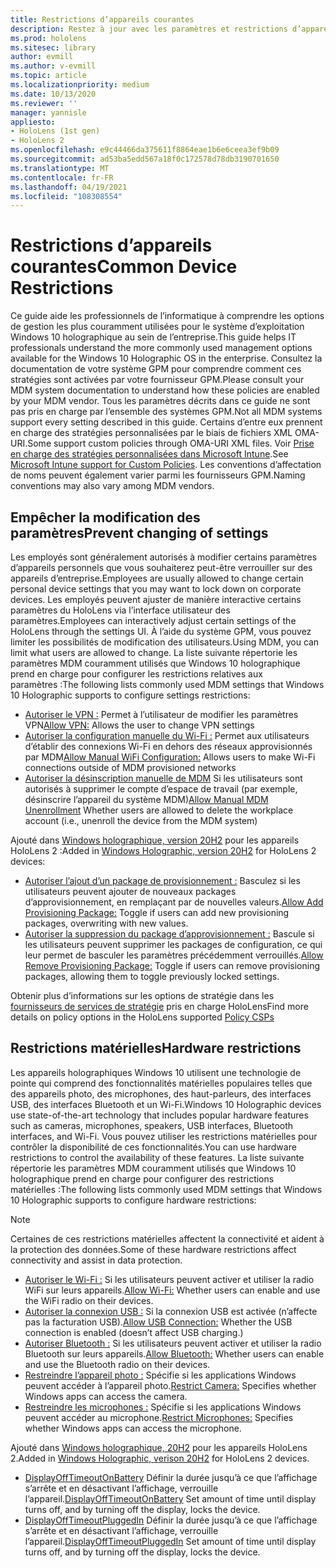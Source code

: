 ```yaml
---
title: Restrictions d’appareils courantes
description: Restez à jour avec les paramètres et restrictions d’appareil courants pour l’appareil de la réalité mixte HoloLens.
ms.prod: hololens
ms.sitesec: library
author: evmill
ms.author: v-evmill
ms.topic: article
ms.localizationpriority: medium
ms.date: 10/13/2020
ms.reviewer: ''
manager: yannisle
appliesto:
- HoloLens (1st gen)
- HoloLens 2
ms.openlocfilehash: e9c44466da375611f8864eae1b6e6ceea3ef9b09
ms.sourcegitcommit: ad53ba5edd567a18f0c172578d78db3190701650
ms.translationtype: MT
ms.contentlocale: fr-FR
ms.lasthandoff: 04/19/2021
ms.locfileid: "108308554"
---
```

# <a name="common-device-restrictions"></a><span data-ttu-id="66583-103">Restrictions d’appareils courantes</span><span class="sxs-lookup"><span data-stu-id="66583-103">Common Device Restrictions</span></span> 

<span data-ttu-id="66583-104">Ce guide aide les professionnels de l’informatique à comprendre les options de gestion les plus couramment utilisées pour le système d’exploitation Windows 10 holographique au sein de l’entreprise.</span><span class="sxs-lookup"><span data-stu-id="66583-104">This guide helps IT professionals understand the more commonly used management options available for the Windows 10 Holographic OS in the enterprise.</span></span> <span data-ttu-id="66583-105">Consultez la documentation de votre système GPM pour comprendre comment ces stratégies sont activées par votre fournisseur GPM.</span><span class="sxs-lookup"><span data-stu-id="66583-105">Please consult your MDM system documentation to understand how these policies are enabled by your MDM vendor.</span></span> <span data-ttu-id="66583-106">Tous les paramètres décrits dans ce guide ne sont pas pris en charge par l’ensemble des systèmes GPM.</span><span class="sxs-lookup"><span data-stu-id="66583-106">Not all MDM systems support every setting described in this guide.</span></span> <span data-ttu-id="66583-107">Certains d’entre eux prennent en charge des stratégies personnalisées par le biais de fichiers XML OMA-URI.</span><span class="sxs-lookup"><span data-stu-id="66583-107">Some support custom policies through OMA-URI XML files.</span></span> <span data-ttu-id="66583-108">Voir [Prise en charge des stratégies personnalisées dans Microsoft Intune](https://docs.microsoft.com/mem/intune/configuration/custom-settings-windows-10).</span><span class="sxs-lookup"><span data-stu-id="66583-108">See [Microsoft Intune support for Custom Policies](https://docs.microsoft.com/mem/intune/configuration/custom-settings-windows-10).</span></span> <span data-ttu-id="66583-109">Les conventions d’affectation de noms peuvent également varier parmi les fournisseurs GPM.</span><span class="sxs-lookup"><span data-stu-id="66583-109">Naming conventions may also vary among MDM vendors.</span></span>

## <a name="prevent-changing-of-settings"></a><span data-ttu-id="66583-110">Empêcher la modification des paramètres</span><span class="sxs-lookup"><span data-stu-id="66583-110">Prevent changing of settings</span></span>
<span data-ttu-id="66583-111">Les employés sont généralement autorisés à modifier certains paramètres d’appareils personnels que vous souhaiterez peut-être verrouiller sur des appareils d’entreprise.</span><span class="sxs-lookup"><span data-stu-id="66583-111">Employees are usually allowed to change certain personal device settings that you may want to lock down on corporate devices.</span></span> <span data-ttu-id="66583-112">Les employés peuvent ajuster de manière interactive certains paramètres du HoloLens via l’interface utilisateur des paramètres.</span><span class="sxs-lookup"><span data-stu-id="66583-112">Employees can interactively adjust certain settings of the HoloLens through the settings UI.</span></span> <span data-ttu-id="66583-113">À l’aide du système GPM, vous pouvez limiter les possibilités de modification des utilisateurs.</span><span class="sxs-lookup"><span data-stu-id="66583-113">Using MDM, you can limit what users are allowed to change.</span></span> <span data-ttu-id="66583-114">La liste suivante répertorie les paramètres MDM couramment utilisés que Windows 10 holographique prend en charge pour configurer les restrictions relatives aux paramètres :</span><span class="sxs-lookup"><span data-stu-id="66583-114">The following lists commonly used MDM settings that Windows 10 Holographic supports to configure settings restrictions:</span></span>
-   <span data-ttu-id="66583-115">[Autoriser le VPN :](https://docs.microsoft.com/windows/client-management/mdm/policy-csp-settings#settings-allowvpn) Permet à l’utilisateur de modifier les paramètres VPN</span><span class="sxs-lookup"><span data-stu-id="66583-115">[Allow VPN:](https://docs.microsoft.com/windows/client-management/mdm/policy-csp-settings#settings-allowvpn) Allows the user to change VPN settings</span></span>
-   <span data-ttu-id="66583-116">[Autoriser la configuration manuelle du Wi-Fi :](https://docs.microsoft.com/windows/client-management/mdm/policy-csp-wifi#wifi-allowmanualwificonfiguration) Permet aux utilisateurs d’établir des connexions Wi-Fi en dehors des réseaux approvisionnés par MDM</span><span class="sxs-lookup"><span data-stu-id="66583-116">[Allow Manual WiFi Configuration:](https://docs.microsoft.com/windows/client-management/mdm/policy-csp-wifi#wifi-allowmanualwificonfiguration) Allows users to make Wi-Fi connections outside of MDM provisioned networks</span></span>
-   <span data-ttu-id="66583-117">[Autoriser la désinscription manuelle de MDM](https://docs.microsoft.com/windows/client-management/mdm/policy-csp-experience#experience-allowmanualmdmunenrollment) Si les utilisateurs sont autorisés à supprimer le compte d’espace de travail (par exemple, désinscrire l’appareil du système MDM)</span><span class="sxs-lookup"><span data-stu-id="66583-117">[Allow Manual MDM Unenrollment](https://docs.microsoft.com/windows/client-management/mdm/policy-csp-experience#experience-allowmanualmdmunenrollment) Whether users are allowed to delete the workplace account (i.e., unenroll the device from the MDM system)</span></span>

<span data-ttu-id="66583-118">Ajouté dans [Windows holographique, version 20H2](hololens-release-notes.md#windows-holographic-version-20h2) pour les appareils HoloLens 2 :</span><span class="sxs-lookup"><span data-stu-id="66583-118">Added in [Windows Holographic, version 20H2](hololens-release-notes.md#windows-holographic-version-20h2) for HoloLens 2 devices:</span></span>
- <span data-ttu-id="66583-119">[Autoriser l’ajout d’un package de provisionnement :](https://docs.microsoft.com/windows/client-management/mdm/policy-csp-security#security-allowaddprovisioningpackage) Basculez si les utilisateurs peuvent ajouter de nouveaux packages d’approvisionnement, en remplaçant par de nouvelles valeurs.</span><span class="sxs-lookup"><span data-stu-id="66583-119">[Allow Add Provisioning Package:](https://docs.microsoft.com/windows/client-management/mdm/policy-csp-security#security-allowaddprovisioningpackage) Toggle if users can add new provisioning packages, overwriting with new values.</span></span>
- <span data-ttu-id="66583-120">[Autoriser la suppression du package d’approvisionnement :](https://docs.microsoft.com/windows/client-management/mdm/policy-csp-security#security-allowremoveprovisioningpackage) Bascule si les utilisateurs peuvent supprimer les packages de configuration, ce qui leur permet de basculer les paramètres précédemment verrouillés.</span><span class="sxs-lookup"><span data-stu-id="66583-120">[Allow Remove Provisioning Package:](https://docs.microsoft.com/windows/client-management/mdm/policy-csp-security#security-allowremoveprovisioningpackage) Toggle if users can remove provisioning packages, allowing them to toggle previously locked settings.</span></span>

<span data-ttu-id="66583-121">Obtenir plus d’informations sur les options de stratégie dans les [fournisseurs de services de stratégie](https://docs.microsoft.com/windows/client-management/mdm/policy-csps-supported-by-hololens2) pris en charge HoloLens</span><span class="sxs-lookup"><span data-stu-id="66583-121">Find more details on policy options in the HoloLens supported [Policy CSPs](https://docs.microsoft.com/windows/client-management/mdm/policy-csps-supported-by-hololens2)</span></span>

## <a name="hardware-restrictions"></a><span data-ttu-id="66583-122">Restrictions matérielles</span><span class="sxs-lookup"><span data-stu-id="66583-122">Hardware restrictions</span></span>
<span data-ttu-id="66583-123">Les appareils holographiques Windows 10 utilisent une technologie de pointe qui comprend des fonctionnalités matérielles populaires telles que des appareils photo, des microphones, des haut-parleurs, des interfaces USB, des interfaces Bluetooth et un Wi-Fi.</span><span class="sxs-lookup"><span data-stu-id="66583-123">Windows 10 Holographic devices use state-of-the-art technology that includes popular hardware features such as cameras, microphones, speakers, USB interfaces, Bluetooth interfaces, and Wi-Fi.</span></span> <span data-ttu-id="66583-124">Vous pouvez utiliser les restrictions matérielles pour contrôler la disponibilité de ces fonctionnalités.</span><span class="sxs-lookup"><span data-stu-id="66583-124">You can use hardware restrictions to control the availability of these features.</span></span>
<span data-ttu-id="66583-125">La liste suivante répertorie les paramètres MDM couramment utilisés que Windows 10 holographique prend en charge pour configurer des restrictions matérielles :</span><span class="sxs-lookup"><span data-stu-id="66583-125">The following lists commonly used MDM settings that Windows 10 Holographic supports to configure hardware restrictions:</span></span>

> [!NOTE]
> <span data-ttu-id="66583-126">Certaines de ces restrictions matérielles affectent la connectivité et aident à la protection des données.</span><span class="sxs-lookup"><span data-stu-id="66583-126">Some of these hardware restrictions affect connectivity and assist in data protection.</span></span>

-   <span data-ttu-id="66583-127">[Autoriser le Wi-Fi :](https://docs.microsoft.com/windows/client-management/mdm/policy-csp-wifi#wifi-allowwifi) Si les utilisateurs peuvent activer et utiliser la radio WiFi sur leurs appareils.</span><span class="sxs-lookup"><span data-stu-id="66583-127">[Allow Wi-Fi:](https://docs.microsoft.com/windows/client-management/mdm/policy-csp-wifi#wifi-allowwifi) Whether users can enable and use the WiFi radio on their devices.</span></span>
-   <span data-ttu-id="66583-128">[Autoriser la connexion USB :](https://docs.microsoft.com/windows/client-management/mdm/policy-csp-connectivity#connectivity-allowusbconnection) Si la connexion USB est activée (n’affecte pas la facturation USB).</span><span class="sxs-lookup"><span data-stu-id="66583-128">[Allow USB Connection:](https://docs.microsoft.com/windows/client-management/mdm/policy-csp-connectivity#connectivity-allowusbconnection) Whether the USB connection is enabled (doesn’t affect USB charging.)</span></span>
-   <span data-ttu-id="66583-129">[Autoriser Bluetooth :](https://docs.microsoft.com/windows/client-management/mdm/policy-csp-connectivity#connectivity-allowbluetooth) Si les utilisateurs peuvent activer et utiliser la radio Bluetooth sur leurs appareils.</span><span class="sxs-lookup"><span data-stu-id="66583-129">[Allow Bluetooth:](https://docs.microsoft.com/windows/client-management/mdm/policy-csp-connectivity#connectivity-allowbluetooth) Whether users can enable and use the Bluetooth radio on their devices.</span></span>
-   <span data-ttu-id="66583-130">[Restreindre l’appareil photo :](https://docs.microsoft.com/windows/client-management/mdm/policy-csp-privacy#privacy-letappsaccesscamera) Spécifie si les applications Windows peuvent accéder à l’appareil photo.</span><span class="sxs-lookup"><span data-stu-id="66583-130">[Restrict Camera:](https://docs.microsoft.com/windows/client-management/mdm/policy-csp-privacy#privacy-letappsaccesscamera) Specifies whether Windows apps can access the camera.</span></span>
-   <span data-ttu-id="66583-131">[Restreindre les microphones :](https://docs.microsoft.com/windows/client-management/mdm/policy-csp-privacy#privacy-letappsaccessmicrophone) Spécifie si les applications Windows peuvent accéder au microphone.</span><span class="sxs-lookup"><span data-stu-id="66583-131">[Restrict Microphones:](https://docs.microsoft.com/windows/client-management/mdm/policy-csp-privacy#privacy-letappsaccessmicrophone) Specifies whether Windows apps can access the microphone.</span></span>

<span data-ttu-id="66583-132">Ajouté dans [Windows holographique, 20H2](hololens-release-notes.md#windows-holographic-version-20h2) pour les appareils HoloLens 2.</span><span class="sxs-lookup"><span data-stu-id="66583-132">Added in [Windows Holographic, verison 20H2](hololens-release-notes.md#windows-holographic-version-20h2) for HoloLens 2 devices.</span></span> 
- <span data-ttu-id="66583-133">[DisplayOffTimeoutOnBattery](https://docs.microsoft.com/windows/client-management/mdm/policy-csp-power#power-displayofftimeoutonbattery) Définir la durée jusqu’à ce que l’affichage s’arrête et en désactivant l’affichage, verrouille l’appareil.</span><span class="sxs-lookup"><span data-stu-id="66583-133">[DisplayOffTimeoutOnBattery](https://docs.microsoft.com/windows/client-management/mdm/policy-csp-power#power-displayofftimeoutonbattery) Set amount of time until display turns off, and by turning off the display, locks the device.</span></span> 
- <span data-ttu-id="66583-134">[DisplayOffTimeoutPluggedIn](https://docs.microsoft.com/windows/client-management/mdm/policy-csp-power#power-displayofftimeoutpluggedin) Définir la durée jusqu’à ce que l’affichage s’arrête et en désactivant l’affichage, verrouille l’appareil.</span><span class="sxs-lookup"><span data-stu-id="66583-134">[DisplayOffTimeoutPluggedIn](https://docs.microsoft.com/windows/client-management/mdm/policy-csp-power#power-displayofftimeoutpluggedin) Set amount of time until display turns off, and by turning off the display, locks the device.</span></span> 
